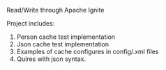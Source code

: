 Read/Write through Apache Ignite

Project includes:
1) Person cache test implementation
2) Json cache test implementation
3) Examples of cache configures in config/.xml files
4) Quires with json syntax.
